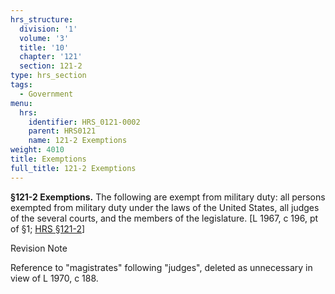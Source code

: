```yaml
---
hrs_structure:
  division: '1'
  volume: '3'
  title: '10'
  chapter: '121'
  section: 121-2
type: hrs_section
tags:
  - Government
menu:
  hrs:
    identifier: HRS_0121-0002
    parent: HRS0121
    name: 121-2 Exemptions
weight: 4010
title: Exemptions
full_title: 121-2 Exemptions
---
```

**§121-2 Exemptions.** The following are exempt from military duty: all persons exempted from military duty under the laws of the United States, all judges of the several courts, and the members of the legislature. [L 1967, c 196, pt of §1; [HRS §121-2](/title-10/chapter-121/section-121-2/)]

Revision Note

Reference to "magistrates" following "judges", deleted as unnecessary in view of L 1970, c 188.